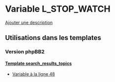 # Variable L_STOP_WATCH
[Ajouter une description](https://fa-tvars.appspot.com/var/L_STOP_WATCH)

## Utilisations dans les templates

### Version phpBB2

#### [Template search_results_topics](subsilver/search_results_topics.md)
* [Variable &agrave; la ligne 48](../subsilver/search_results_topics.tpl#L48)